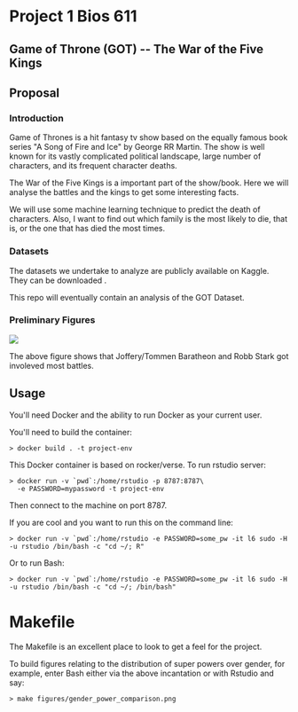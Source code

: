 Project 1 Bios 611
==================
Game of Throne (GOT) -- The War of the Five Kings
------------------------

Proposal
--------

### Introduction

Game of Thrones is a hit fantasy tv show based on the equally famous book series "A Song of Fire and Ice" by George RR Martin. The show is well known for its vastly complicated political landscape, large number of characters, and its frequent character deaths.

The War of the Five Kings is a important part of the show/book. Here we will analyse the battles and the kings to get some interesting facts.

We will use some machine learning technique to predict the death of characters. Also, I want to find out which family is the most likely to die, that is, or the one that has died the most times. 


### Datasets

The datasets we undertake to analyze are publicly available on Kaggle. They can be downloaded [](https://www.kaggle.com/datasets/mylesoneill/game-of-thrones?resource=download).

This repo will eventually contain an analysis of
the GOT Dataset.

### Preliminary Figures

![](assets/pie-chart.png)

The above figure shows that Joffery/Tommen Baratheon and Robb Stark got involeved most battles. 


Usage
-----

You'll need Docker and the ability to run Docker as your current user.

You'll need to build the container:

    > docker build . -t project-env

This Docker container is based on rocker/verse. To run rstudio server:

    > docker run -v `pwd`:/home/rstudio -p 8787:8787\
      -e PASSWORD=mypassword -t project-env
      
Then connect to the machine on port 8787.

If you are cool and you want to run this on the command line:

    > docker run -v `pwd`:/home/rstudio -e PASSWORD=some_pw -it l6 sudo -H -u rstudio /bin/bash -c "cd ~/; R"
    
Or to run Bash:

    > docker run -v `pwd`:/home/rstudio -e PASSWORD=some_pw -it l6 sudo -H -u rstudio /bin/bash -c "cd ~/; /bin/bash"

Makefile
========

The Makefile is an excellent place to look to get a feel for the project.

To build figures relating to the distribution of super powers over
gender, for example, enter Bash either via the above incantation or
with Rstudio and say:

    > make figures/gender_power_comparison.png 